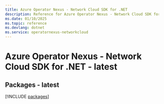 ```yaml
---
title: Azure Operator Nexus - Network Cloud SDK for .NET
description: Reference for Azure Operator Nexus - Network Cloud SDK for .NET
ms.date: 01/10/2025
ms.topic: reference
ms.devlang: dotnet
ms.service: operatornexus-networkcloud
---
```

# Azure Operator Nexus - Network Cloud SDK for .NET - latest
## Packages - latest
[!INCLUDE [packages](operator-nexus---network-cloud-index.md)]